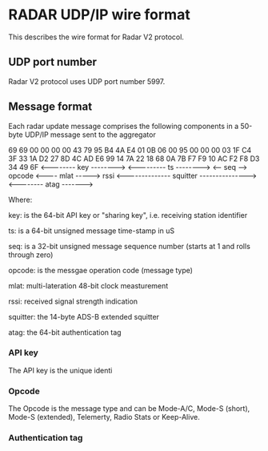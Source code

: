 # RADAR UDP/IP wire format

This describes the wire format for Radar V2 protocol.

## UDP port number

Radar V2 protocol uses UDP port number 5997.

## Message format

Each radar update message comprises the following components in a 50-byte UDP/IP message sent to
the aggregator


69 69 00 00 00 00 43 79    95 B4 4A E4 01 0B 06 00   95 00 00 00    03     1F C4 3F 33 1A D2    27    8D 4C AD E6 99 14 7A 22 18 68 0A 7B F7 F9     10 AC F2 F8 D3 34 49 6F
<-------- key -------->    <--------- ts -------->   <-- seq -->  opcode   <---- mlat ----->   rssi   <-------------- squitter --------------->     <-------- atag ------->


Where:

key:	  is the 64-bit API key or "sharing key", i.e. receiving station identifier

ts:	  is a 64-bit unsigned message time-stamp in uS

seq:	  is a 32-bit unsigned message sequence number (starts at 1 and rolls through zero)

opcode:	  is the messgae operation code (message type)

mlat:	  multi-lateration 48-bit clock measturement

rssi:	  received signal strength indication

squitter: the 14-byte ADS-B extended squitter

atag:	  the 64-bit authentication tag


### API key

The API key is the unique identi

### Opcode

The Opcode is the message type and can be Mode-A/C, Mode-S (short), Mode-S (extended), Telemerty, Radio Stats or Keep-Alive.

### Authentication tag

